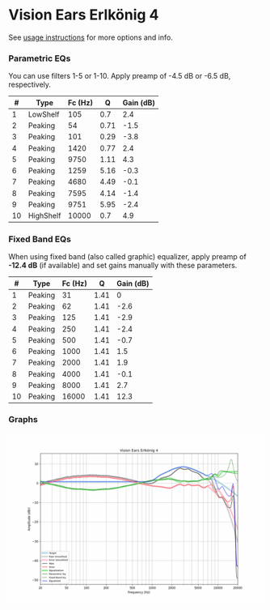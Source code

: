 # Vision Ears Erlkönig 4
See [usage instructions](https://github.com/jaakkopasanen/AutoEq#usage) for more options and info.

### Parametric EQs
You can use filters 1-5 or 1-10. Apply preamp of -4.5 dB or -6.5 dB, respectively.

|   # | Type      |   Fc (Hz) |    Q |   Gain (dB) |
|-----|-----------|-----------|------|-------------|
|   1 | LowShelf  |       105 | 0.7  |         2.4 |
|   2 | Peaking   |        54 | 0.71 |        -1.5 |
|   3 | Peaking   |       101 | 0.29 |        -3.8 |
|   4 | Peaking   |      1420 | 0.77 |         2.4 |
|   5 | Peaking   |      9750 | 1.11 |         4.3 |
|   6 | Peaking   |      1259 | 5.16 |        -0.3 |
|   7 | Peaking   |      4680 | 4.49 |        -0.1 |
|   8 | Peaking   |      7595 | 4.14 |        -1.4 |
|   9 | Peaking   |      9751 | 5.95 |        -2.4 |
|  10 | HighShelf |     10000 | 0.7  |         4.9 |

### Fixed Band EQs
When using fixed band (also called graphic) equalizer, apply preamp of **-12.4 dB** (if available) and set gains manually with these parameters.

|   # | Type    |   Fc (Hz) |    Q |   Gain (dB) |
|-----|---------|-----------|------|-------------|
|   1 | Peaking |        31 | 1.41 |         0   |
|   2 | Peaking |        62 | 1.41 |        -2.6 |
|   3 | Peaking |       125 | 1.41 |        -2.9 |
|   4 | Peaking |       250 | 1.41 |        -2.4 |
|   5 | Peaking |       500 | 1.41 |        -0.7 |
|   6 | Peaking |      1000 | 1.41 |         1.5 |
|   7 | Peaking |      2000 | 1.41 |         1.9 |
|   8 | Peaking |      4000 | 1.41 |        -0.1 |
|   9 | Peaking |      8000 | 1.41 |         2.7 |
|  10 | Peaking |     16000 | 1.41 |        12.3 |

### Graphs
![](./Vision%20Ears%20Erlk%C3%B6nig%204.png)
